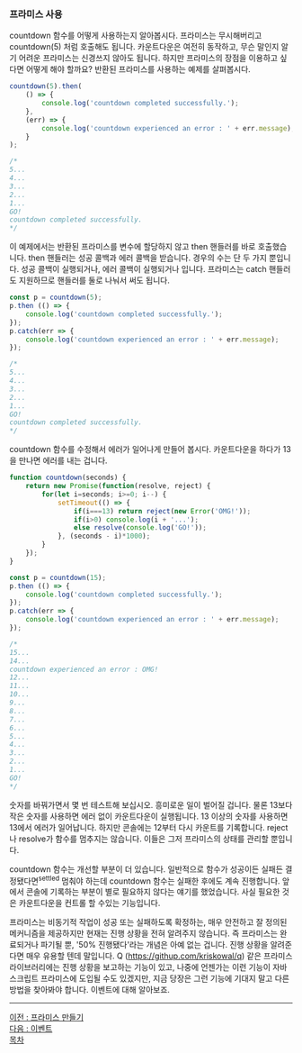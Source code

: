 ### 프라미스 사용
countdown 함수를 어떻게 사용하는지 알아봅시다. 프라미스는 무시해버리고 countdown(5) 처럼 호출해도 됩니다. 카운트다운은 여전히 동작하고, 무슨 말인지 알기 어려운 프라미스는 신경쓰지 않아도 됩니다. 하지만 프라미스의 장점을 이용하고 싶다면 어떻게 해야 할까요? 반환된 프라미스를 사용하는 예제를 살펴봅시다.

```javascript
countdown(5).then(
    () => {
        console.log('countdown completed successfully.');
    },
    (err) => {
        console.log('countdown experienced an error : ' + err.message);
    }
);

/*
5...
4...
3...
2...
1...
GO!
countdown completed successfully.
*/
```

이 예제에서는 반환된 프라미스를 변수에 할당하지 않고 then 핸들러를 바로 호출했습니다. then 핸들러는 성공 콜백과 에러 콜백을 받습니다. 경우의 수는 단 두 가지 뿐입니다. 성공 콜백이 실행되거나, 에러 콜백이 실행되거나 입니다. 프라미스는 catch 핸들러도 지원하므로 핸들러를 둘로 나눠서 써도 됩니다.

```javascript
const p = countdown(5);
p.then (() => {
    console.log('countdown completed successfully.');
});
p.catch(err => {
    console.log('countdown experienced an error : ' + err.message);
});

/*
5...
4...
3...
2...
1...
GO!
countdown completed successfully.
*/
```

countdown 함수를 수정해서 에러가 일어나게 만들어 봅시다. 카운트다운을 하다가 13을 만나면 에러를 내는 겁니다.

```javascript
function countdown(seconds) {
    return new Promise(function(resolve, reject) {
        for(let i=seconds; i>=0; i--) {
            setTimeout(() => {
                if(i===13) return reject(new Error('OMG!'));
                if(i>0) console.log(i + '...');
                else resolve(console.log('GO!'));
            }, (seconds - i)*1000);
        }
    });
}

const p = countdown(15);
p.then (() => {
    console.log('countdown completed successfully.');
});
p.catch(err => {
    console.log('countdown experienced an error : ' + err.message);
});

/*
15...
14...
countdown experienced an error : OMG!
12...
11...
10...
9...
8...
7...
6...
5...
4...
3...
2...
1...
GO!
*/
```

숫자를 바꿔가면서 몇 번 테스트해 보십시오. 흥미로운 일이 벌어질 겁니다. 물론 13보다 작은 숫자를 사용하면 에러 없이 카운트다운이 실행됩니다. 13 이상의 숫자를 사용하면 13에서 에러가 일어납니다. 하지만 콘솔에는 12부터 다시 카운트를 기록합니다. reject나 resolve가 함수를 멈추지는 않습니다. 이들은 그저 프라미스의 상태를 관리할 뿐입니다.

countdown 함수는 개선할 부분이 더 있습니다. 일반적으로 함수가 성공이든 실패든 결정됐다면<sup>settled</sup> 멈춰야 하는데 countdown 함수는 실패한 후에도 계속 진행합니다. 앞에서 콘솔에 기록하는 부분이 별로 필요하지 않다는 얘기를 했었습니다. 사실 필요한 것은 카운트다운을 컨트롤 할 수있는 기능입니다.

프라미스는 비동기적 작업이 성공 또는 실패하도록 확정하는, 매우 안전하고 잘 정의된 메커니즘을 제공하지만 현재는 진행 상황을 전혀 알려주지 않습니다. 즉 프라미스는 완료되거나 파기될 뿐, '50% 진행됐다'라는 개념은 아예 없는 겁니다. 진행 상황을 알려준다면 매우 유용할 텐데 말입니다. Q (https://githup.com/kriskowal/q) 같은 프라미스 라이브러리에는 진행 상황을 보고하는 기능이 있고, 나중에 언젠가는 이런 기능이 자바스크립트 프라미스에 도입될 수도 있겠지만, 지금 당장은 그런 기능에 기대지 말고 다른 방법을 찾아봐야 합니다. 이벤트에 대해 알아보죠.

***
[이전 : 프라미스 만들기](14.3.1.md) <br/>
[다음 : 이벤트](14.3.3.md) <br/>
[목차](../progressCheck.md)